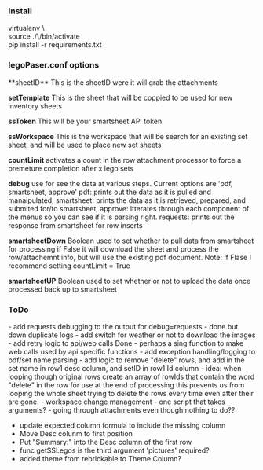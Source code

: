 <h3>Install</h3> 
  virtualenv \<env\><br />
  source ./\<env\>/bin/activate<br />
  pip install -r requirements.txt

<h3>legoPaser.conf options</h3>
  **sheetID**
      This is the sheetID were it will grab the attachments

  **setTemplate**
      This is the sheet that will be coppied to be used for new inventory sheets
  
  **ssToken**
      This will be your smartsheet API token

  **ssWorkspace**
      This is the workspace that will be search for an existing set sheet, and will be used to place new set sheets
  
  **countLimit**
      activates a count in the row attachment processor to force a premeture completion after x lego sets
  
  **debug**
      use for see the data at various steps.
      Current options are 'pdf, smartsheet, approve'
        pdf: prints out the data as it is pulled and manaipulated,
        smartsheet: prints the data as it is retrieved, prepared, and submited for/to smartsheet,
        approve: itterates through each component of the menus so you can see if it is parsing right.
        requests: prints out the response from smartsheet for row inserts
  
  **smartsheetDown**
      Boolean used to set whether to pull data from smartsheet for processing
      if False it will download the sheet and process the row/attachemnt info, but will use the existing pdf document.
      Note: if Flase I recommend setting countLimit = True
  
  **smartsheetUP**
      Boolean used to set whether or not to upload the data once processed back up to smartsheet


<h3> ToDo</h3>
 - add requests debugging to the output for debug=requests
   - done but down duplicate logs
 - add switch for weather or not to download the images
 - add retry logic to api/web calls
   Done - perhaps a sing function to make web calls used by api specific functions
 - add exception handling/logging to pdf/set name parsing
 - add logic to remove "delete" rows, and add in the set name in row1 desc column, and setID in row1 Id column
    - idea: when looping though original rows create an array of rowIds that contain the word "delete" in the row for use at the end of processing
         this prevents us from looping the whole sheet trying to delete the rows every time even after their are gone.
 - workspace change management
   - one script that takes arguments?
 - going through attachments even though nothing to do??

 - update expected column formula to include the missing column
 - Move Desc colunm to first position
 - Put "Summary:" into the Desc column of the first row
 - func getSSLegos is the third argument 'pictures' required?
 - added theme from rebrickable to Theme Column?
